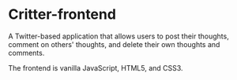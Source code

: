 # Critter-frontend

A Twitter-based application that allows users to post their thoughts, comment on others' thoughts, and delete their own thoughts and comments. 

The frontend is vanilla JavaScript, HTML5, and CSS3. 

